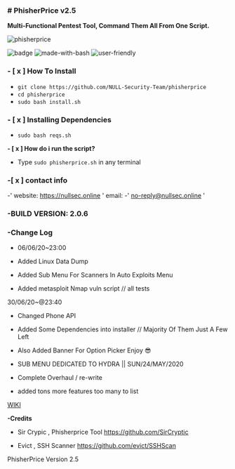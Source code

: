 ### # PhisherPrice v2.5
**Multi-Functional Pentest Tool, Command Them All From One Script.**

![phisherprice](https://user-images.githubusercontent.com/48811414/86302115-ad7e1f80-bbff-11ea-8da0-d3f7a6746eb2.gif)


![badge](https://user-images.githubusercontent.com/48811414/86191653-8233fb80-bb3f-11ea-8b2c-5e8737da4464.png) ![made-with-bash](https://user-images.githubusercontent.com/48811414/86414182-29896d80-bcbb-11ea-9b0b-de6b57eb583d.png) ![user-friendly](https://user-images.githubusercontent.com/48811414/86414184-2a220400-bcbb-11ea-89a8-89890f2e3775.png)

### **- [ x ] How To Install**

- `git clone https://github.com/NULL-Security-Team/phisherprice`
- `cd phisherprice`
-  `sudo bash install.sh`

### **- [ x ] Installing Dependencies**
- `sudo bash reqs.sh`

**- [ x ] How do i run the script?**

-  Type `sudo phisherprice.sh` in any terminal

### **-[ x ] contact info**
-' website: https://nullsec.online ' email:
-' no-reply@nullsec.online '

### **-BUILD VERSION: 2.0.6**

### **-Change Log**
- 06/06/20~23:00

- Added Linux Data Dump
- Added Sub Menu For Scanners In Auto Exploits Menu
- Added metasploit Nmap vuln script // all tests


30/06/20~@23:40

- Changed Phone API 
- Added Some Dependencies into installer // Majority Of Them Just A Few Left
-  Also Added Banner For Option Picker Enjoy 😎

- SUB MENU DEDICATED TO HYDRA || SUN/24/MAY/2020
-  Complete Overhaul / re-write
-  added tons more features too many to list

[WIKI](https://github.com/NULL-Security-Team/phisherprice/wiki)


**-Credits**

- Sir Crypic , Phisherprice Tool
https://github.com/SirCryptic

- Evict , SSH Scanner
https://github.com/evict/SSHScan


PhisherPrice Version 2.5 <tagname>
